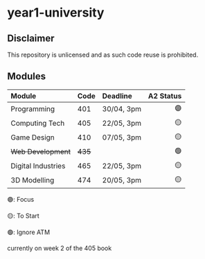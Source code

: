 # year1-university

## Disclaimer

This repository is unlicensed and as such code reuse is prohibited.

## Modules

| Module              | Code    | Deadline   | A2 Status |
| :------------------ | :------ | :--------- | -:        |
| Programming         | 401     | 30/04, 3pm | 🟣 |
| Computing Tech      | 405     | 22/05, 3pm | 🟡 |
| Game Design         | 410     | 07/05, 3pm | 🟡 |
| ~~Web Development~~ | ~~435~~ |            | 🟢 |
| Digital Industries  | 465     | 22/05, 3pm | 🟡 |
| 3D Modelling        | 474     | 20/05, 3pm | 🟡 |

🟣: Focus

🟡: To Start

🟢: Ignore ATM

currently on week 2 of the 405 book
